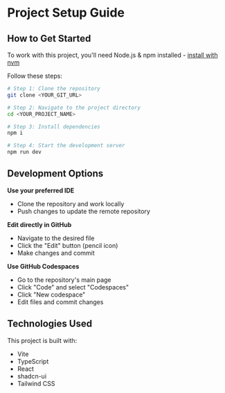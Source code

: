 # Project Setup Guide

## How to Get Started

To work with this project, you'll need Node.js & npm installed - [install with nvm](https://github.com/nvm-sh/nvm#installing-and-updating)

Follow these steps:

```sh
# Step 1: Clone the repository
git clone <YOUR_GIT_URL>

# Step 2: Navigate to the project directory
cd <YOUR_PROJECT_NAME>

# Step 3: Install dependencies
npm i

# Step 4: Start the development server
npm run dev
```

## Development Options

**Use your preferred IDE**
- Clone the repository and work locally
- Push changes to update the remote repository

**Edit directly in GitHub**
- Navigate to the desired file
- Click the "Edit" button (pencil icon)
- Make changes and commit

**Use GitHub Codespaces**
- Go to the repository's main page
- Click "Code" and select "Codespaces"
- Click "New codespace"
- Edit files and commit changes

## Technologies Used

This project is built with:

- Vite
- TypeScript
- React
- shadcn-ui
- Tailwind CSS

